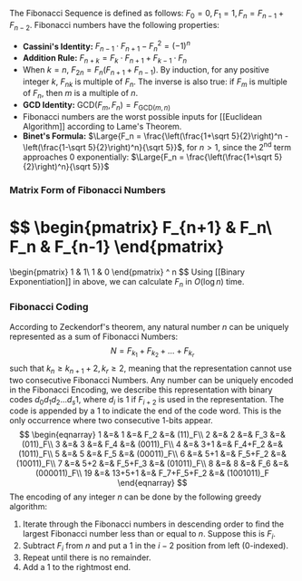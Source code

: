 The Fibonacci Sequence is defined as follows: $F_0 = 0, F_1 = 1, F_n = F_{n-1} + F_{n-2}$.
Fibonacci numbers have the following properties:
- **Cassini's Identity:** $F_{n-1} \cdot F_{n+1} - F_n^2 = (-1)^n$
- **Addition Rule:** $F_{n+k} = F_k \cdot F_{n+1} + F_{k-1} \cdot F_n$
- When $k=n$, $F_{2n} = F_n(F_{n+1} + F_{n-1})$. By induction, for any positive integer $k$, $F_{nk}$ is multiple of $F_n$. The inverse is also true: if $F_m$ is multiple of $F_n$, then $m$ is a multiple of $n$.
- **GCD Identity:** $\text{GCD}(F_m, F_n) = F_{\text{GCD}(m, n)}$
- Fibonacci numbers are the worst possible inputs for [[Euclidean Algorithm]] according to Lame's Theorem.
- **Binet's Formula:** $\Large{F_n = \frac{\left(\frac{1+\sqrt 5}{2}\right)^n - \left(\frac{1-\sqrt 5}{2}\right)^n}{\sqrt 5}}$, for $n > 1$, since the $2^{\text{nd}}$ term approaches $0$ exponentially: $\Large{F_n = \frac{\left(\frac{1+\sqrt 5}{2}\right)^n}{\sqrt 5}}$
### Matrix Form of Fibonacci Numbers
$$
\begin{pmatrix}
F_{n+1} & F_n\\
F_n & F_{n-1}
\end{pmatrix}
=
\begin{pmatrix}
1 & 1\\
1 & 0
\end{pmatrix} ^ n
$$
Using [[Binary Exponentiation]] in above, we can calculate $F_n$ in $O(\log n)$ time.
### Fibonacci Coding
According to Zeckendorf's theorem, any natural number $n$ can be uniquely represented as a sum of Fibonacci Numbers:
$$N = F_{k_1} + F_{k_2} + \dots + F_{k_r}$$
such that $k_n \ge k_{n+1}+2, k_r \ge 2$, meaning that the representation cannot use two consecutive Fibonacci Numbers.
Any number can be uniquely encoded in the Fibonacci Encoding, we describe this representation with binary codes $d_0d_1d_2\dots d_s1$, where $d_i$ is $1$ if $F_{i+2}$ is used in the representation. The code is appended by a $1$ to indicate the end of the code word. This is the only occurrence where two consecutive $1$-bits appear.
$$
\begin{eqnarray}
1    &=& 1       &=& F_2         &=& (11)_F\\
2    &=& 2       &=& F_3         &=& (011)_F\\
3    &=& 3       &=& F_4         &=& (0011)_F\\
4    &=& 3+1     &=& F_4+F_2     &=& (1011)_F\\
5    &=& 5       &=& F_5         &=& (00011)_F\\
6    &=& 5+1     &=& F_5+F_2     &=& (10011)_F\\
7    &=& 5+2     &=& F_5+F_3     &=& (01011)_F\\
8    &=& 8       &=& F_6         &=& (000011)_F\\
19   &=& 13+5+1  &=& F_7+F_5+F_2 &=& (1001011)_F
\end{eqnarray}
$$
The encoding of any integer $n$ can be done by the following greedy algorithm:
1. Iterate through the Fibonacci numbers in descending order to find the largest Fibonacci number less than or equal to $n$. Suppose this is $F_i$.
2. Subtract $F_i$ from $n$ and put a $1$ in the $i-2$ position from left (0-indexed).
3. Repeat until there is no remainder.
4. Add a $1$ to the rightmost end.